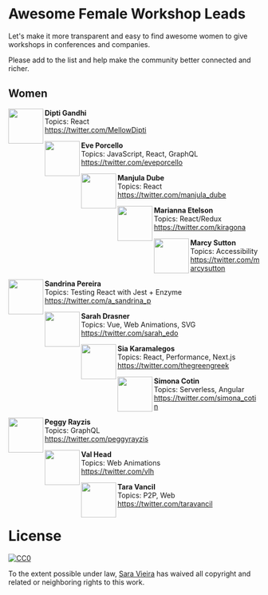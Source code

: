 # Awesome Female Workshop Leads

Let's make it more transparent and easy to find awesome women to give workshops in conferences and companies.

Please add to the list and help make the community better connected and richer.

## Women

<img src="https://twitter.com/MellowDipti/profile_image?size=original" height="70px" width="70px" align="left" alt="" />

**Dipti Gandhi**
\
Topics: React\
https://twitter.com/MellowDipti

<img src="https://twitter.com/eveporcello/profile_image?size=original" height="70px" width="70px" align="left" alt="" />

**Eve Porcello**
\
Topics: JavaScript, React, GraphQL\
https://twitter.com/eveporcello

<img src="https://twitter.com/manjula_dube/profile_image?size=original" height="70px" width="70px" align="left" alt="" />

**Manjula Dube**
\
Topics: React\
https://twitter.com/manjula_dube

<img src="https://twitter.com/kiragona/profile_image?size=original" height="70px" width="70px" align="left" alt="" />

**Marianna Etelson**
\
Topics: React/Redux\
https://twitter.com/kiragona

<img src="https://twitter.com/marcysutton/profile_image?size=original" height="70px" width="70px" align="left" alt="" />

**Marcy Sutton**
\
Topics: Accessibility\
https://twitter.com/marcysutton

<img src="https://twitter.com/a_sandrina_p/profile_image?size=original" height="70px" width="70px" align="left" alt="" />

**Sandrina Pereira**
\
Topics: Testing React with Jest + Enzyme\
https://twitter.com/a_sandrina_p

<img src="https://twitter.com/sarah_edo/profile_image?size=original" height="70px" width="70px" align="left" alt="" />

**Sarah Drasner**
\
Topics: Vue, Web Animations, SVG\
https://twitter.com/sarah_edo

<img src="https://twitter.com/thegreengreek/profile_image?size=original" height="70px" width="70px" align="left" alt="" />

**Sia Karamalegos**
\
Topics: React, Performance, Next.js\
https://twitter.com/thegreengreek

<img src="https://twitter.com/simona_cotin/profile_image?size=original" height="70px" width="70px" align="left" alt="" />

**Simona Cotin**
\
Topics: Serverless, Angular\
https://twitter.com/simona_cotin

<img src="https://twitter.com/peggyrayzis/profile_image?size=original" height="70px" width="70px" align="left" alt="" />

**Peggy Rayzis**
\
Topics: GraphQL\
https://twitter.com/peggyrayzis

<img src="https://twitter.com/vlh/profile_image?size=original" height="70px" width="70px" align="left" alt="" />

**Val Head**
\
Topics: Web Animations\
https://twitter.com/vlh

<img src="https://twitter.com/taravancil/profile_image?size=original" height="70px" width="70px" align="left" alt="" />

**Tara Vancil**
\
Topics: P2P, Web\
https://twitter.com/taravancil

# License

[![CC0](http://mirrors.creativecommons.org/presskit/buttons/88x31/svg/cc-zero.svg)](https://creativecommons.org/publicdomain/zero/1.0/)

To the extent possible under law, [Sara Vieira](https://github.com/saravieira) has waived all copyright and related or neighboring rights to this work.

